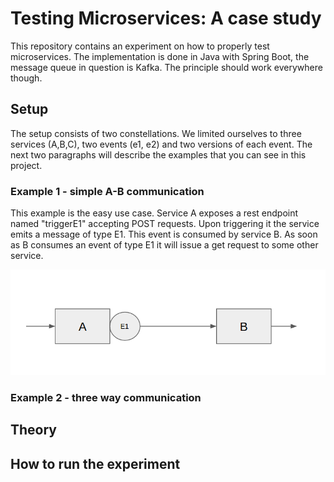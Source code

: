 # Testing Microservices: A case study

This repository contains an experiment on how to properly test microservices. The implementation is done in
Java with Spring Boot, the message queue in question is Kafka. The principle should work everywhere though.

## Setup

The setup consists of two constellations. We limited ourselves to three services (A,B,C), two events (e1, e2)
and two versions of each event. The next two paragraphs will describe the examples that you can see in this
project.

### Example 1 - simple A-B communication

This example is the easy use case. Service A exposes a rest endpoint named "triggerE1" accepting POST
requests. Upon triggering it the service emits a message of type E1. This event is consumed by service B.
As soon as B consumes an event of type E1 it will issue a get request to some other service.

![simple A-B setup](doc/setupAB.png)

### Example 2 - three way communication

## Theory

## How to run the experiment